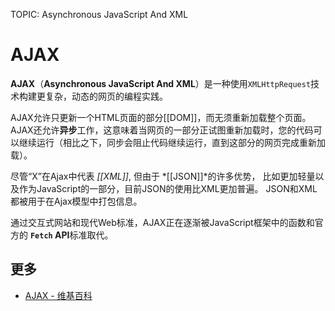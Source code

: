 TOPIC: Asynchronous JavaScript And XML

# AJAX

**AJAX**（**Asynchronous JavaScript And XML**）是一种使用`XMLHttpRequest`技术构建更复杂，动态的网页的编程实践。

AJAX允许只更新一个HTML页面的部分[[DOM]]，而无须重新加载整个页面。AJAX还允许**异步**工作，这意味着当网页的一部分正试图重新加载时，您的代码可以继续运行（相比之下，同步会阻止代码继续运行，直到这部分的网页完成重新加载）。

尽管“X”在Ajax中代表 *[[XML]]*, 但由于 *[[JSON]]*的许多优势，
比如更加轻量以及作为JavaScript的一部分，目前JSON的使用比XML更加普遍。
JSON和XML都被用于在Ajax模型中打包信息。

通过交互式网站和现代Web标准，AJAX正在逐渐被JavaScript框架中的函数和官方的 **`Fetch` API**标准取代。

## 更多

- [AJAX - 维基百科](https://en.wikipedia.org/wiki/AJAX)
